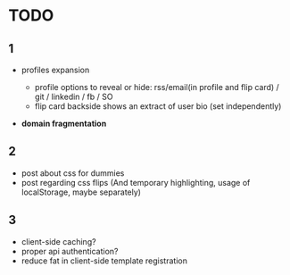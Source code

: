 TODO
=======

1
-------

- profiles expansion
  - profile options to reveal or hide: rss/email(in profile and flip card) / git / linkedin / fb / SO
  - flip card backside shows an extract of user bio (set independently)

- **domain fragmentation**



2
-------

- post about css for dummies
- post regarding css flips (And temporary highlighting, usage of localStorage, maybe separately)



3
-------

- client-side caching?
- proper api authentication?
- reduce fat in client-side template registration